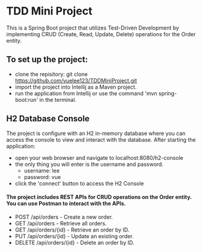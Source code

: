 # TDD Mini Project
This is a Spring Boot project that utilizes Test-Driven Development by implementing CRUD (Create, Read, Update, Delete) operations for the Order entity.

To set up the project:
-
- clone the repisitory: git clone https://github.com/vuelee123/TDDMiniProject.git
- import the project into Intellij as a Maven project.
- run the application from Intellij or use the command 'mvn spring-boot:run' in the terminal.

H2 Database Console
-
The project is configure with an H2 in-memory database where you can access the console to view and interact with the database.
After starting the application:
- open your web browser and navigate to localhost:8080/h2-console
- the only thing you will enter is the username and password.
  - username: lee
  - password: vue
- click the 'connect' button to access the H2 Console

#### The project includes REST APIs for CRUD operations on the Order entity. You can use Postman to interact with the APIs.

- POST /api/orders - Create a new order.
- GET /api/orders - Retrieve all orders.
- GET /api/orders/{id} - Retrieve an order by ID.
- PUT /api/orders/{id} - Update an existing order.
- DELETE /api/orders/{id} - Delete an order by ID.

  
